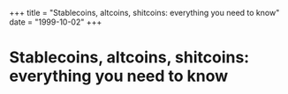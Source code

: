 +++
title = "Stablecoins, altcoins, shitcoins: everything you need to know"
date = "1999-10-02"
+++



# Stablecoins, altcoins, shitcoins: everything you need to know

<nft-card contractAddress="0x495f947276749ce646f68ac8c248420045cb7b5e" tokenId="21217790705324758101175761062786421039733409879261131814667265906387370115073"> </nft-card> <script src="https://unpkg.com/embeddable-nfts/dist/nft-card.min.js"></script>